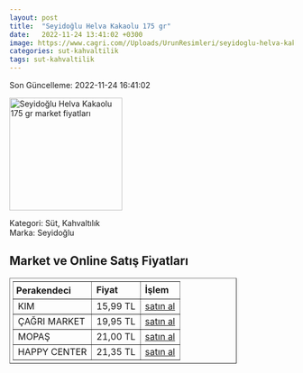 ```yaml
---
layout: post
title:  "Seyidoğlu Helva Kakaolu 175 gr"
date:   2022-11-24 13:41:02 +0300
image: https://www.cagri.com//Uploads/UrunResimleri/seyidoglu-helva-kakaolu-175-gr-76b6.jpg
categories: sut-kahvaltilik
tags: sut-kahvaltilik
---
```


Son Güncelleme: 2022-11-24 16:41:02

<img src="https://www.cagri.com//Uploads/UrunResimleri/seyidoglu-helva-kakaolu-175-gr-76b6.jpg" width="200" alt="Seyidoğlu Helva Kakaolu 175 gr market fiyatları" />

Kategori: Süt, Kahvaltılık
<br />
Marka: Seyidoğlu

<h2>Market ve Online Satış Fiyatları</h2>

<table border="1" style="padding: 5px;width:80%;">
  <tr>
    <td style="padding: 5px;"><strong>Perakendeci</strong></td>
    <td><strong>Fiyat</strong></td>
    <td><strong>İşlem</strong></td>
  </tr>
  <tr>
              <td title="Kim">KIM</td>
              <td>15,99 TL</td>
              <td><a title="Kim" target="_blank" href="https://www.kimgeldi.com/seyidoglu-helva-175-gr-kakaolu">satın al</a></td>
            </tr><tr>
              <td title="Çağrı Market">ÇAĞRI MARKET</td>
              <td>19,95 TL</td>
              <td><a title="Çağrı Market" target="_blank" href="https://www.cagri.com/seyidoglu-helva-kakaolu-175-gr">satın al</a></td>
            </tr><tr>
              <td title="Mopaş">MOPAŞ</td>
              <td>21,00 TL</td>
              <td><a title="Mopaş" target="_blank" href="https://www.mopas.com.tr/seyidoglu-kakaolu-helva-175-gr/p/201982">satın al</a></td>
            </tr><tr>
              <td title="Happy Center">HAPPY CENTER</td>
              <td>21,35 TL</td>
              <td><a title="Happy Center" target="_blank" href="https://www.happycenter.com.tr/Seyidoglu_175_Gr_Kakaolu_Helva">satın al</a></td>
            </tr>
</table>
